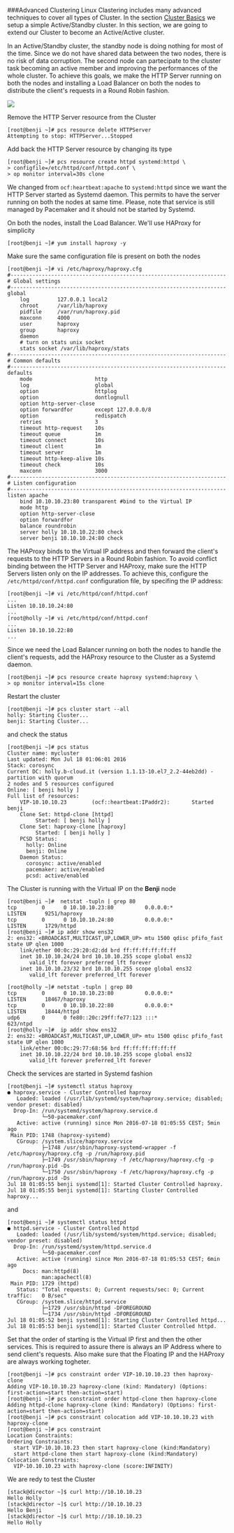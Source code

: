 ###Advanced Clustering
Linux Clastering includes many advanced techniques to cover all types of Cluster. In the section [Cluster Basics](https://github.com/kalise/Linux-Tutorial/blob/master/content/cluster-basics.md) we setup a simple Active/Standby cluster. In this section, we are going to extend our Cluster to become an Active/Active cluster.

In an Active/Standby cluster, the standby node is doing nothing for most of the time. Since we do not have shared data between the two nodes, there is no risk of data corruption. The second node can partecipate to the cluster task becoming an active member and improving the performances of the whole cluster. To achieve this goals, we make the HTTP Server running on both the nodes and installing a Load Balancer on both the nodes to distribute the client's requests in a Round Robin fashion.

![](../img/active-active-cluster.jpg?raw=true)

Remove the HTTP Server resource from the Cluster

    [root@benji ~]# pcs resource delete HTTPServer
    Attempting to stop: HTTPServer...Stopped

Add back the HTTP Server resource by changing its type

    [root@benji ~]# pcs resource create httpd systemd:httpd \
    > configfile=/etc/httpd/conf/httpd.conf \
    > op monitor interval=30s clone

We changed from ``ocf:heartbeat:apache`` to ``systemd:httpd`` since we want the HTTP Server started as Systemd daemon. This permits to have the server running on both the nodes at same time. Please, note that service is still managed by Pacemaker and it should not be started by Systemd.

On both the nodes, install the Load Balancer. We'll use HAProxy for simplicity

    [root@benji ~]# yum install haproxy -y

Make sure the same configuration file is present on both the nodes

    [root@benji ~]# vi /etc/haproxy/haproxy.cfg
    #---------------------------------------------------------------------
    # Global settings
    #---------------------------------------------------------------------
    global
        log         127.0.0.1 local2
        chroot      /var/lib/haproxy
        pidfile     /var/run/haproxy.pid
        maxconn     4000
        user        haproxy
        group       haproxy
        daemon
        # turn on stats unix socket
        stats socket /var/lib/haproxy/stats
    #---------------------------------------------------------------------
    # Common defaults
    #---------------------------------------------------------------------
    defaults
        mode                    http
        log                     global
        option                  httplog
        option                  dontlognull
        option http-server-close
        option forwardfor       except 127.0.0.0/8
        option                  redispatch
        retries                 3
        timeout http-request    10s
        timeout queue           1m
        timeout connect         10s
        timeout client          1m
        timeout server          1m
        timeout http-keep-alive 10s
        timeout check           10s
        maxconn                 3000
    #---------------------------------------------------------------------
    # Listen configuration
    #---------------------------------------------------------------------
    listen apache
        bind 10.10.10.23:80 transparent #bind to the Virtual IP
        mode http
        option http-server-close
        option forwardfor
        balance roundrobin
        server holly 10.10.10.22:80 check
        server benji 10.10.10.24:80 check

The HAProxy binds to the Virtual IP address and then forward the client's requests to the HTTP Servers in a Round Robin fashion. To avoid conflict binding between the HTTP Server and HAProxy, make sure the HTTP Servers listen only on the IP addresses. To achieve this, configure the ``/etc/httpd/conf/httpd.conf`` configuration file, by specifing the IP address:

    [root@benji ~]# vi /etc/httpd/conf/httpd.conf
    ...
    Listen 10.10.10.24:80
    ...
    [root@holly ~]# vi /etc/httpd/conf/httpd.conf
    ...
    Listen 10.10.10.22:80
    ...

Since we need the Load Balancer running on both the nodes to handle the client's requests, add the HAProxy resource to the Cluster as a Systemd daemon.

    [root@benji ~]# pcs resource create haproxy systemd:haproxy \
    > op monitor interval=15s clone

Restart the cluster 

    [root@benji ~]# pcs cluster start --all
    holly: Starting Cluster...
    benji: Starting Cluster...

and check the status

    [root@benji ~]# pcs status
    Cluster name: mycluster
    Last updated: Mon Jul 18 01:06:01 2016 
    Stack: corosync
    Current DC: holly.b-cloud.it (version 1.1.13-10.el7_2.2-44eb2dd) - partition with quorum
    2 nodes and 5 resources configured
    Online: [ benji holly ]
    Full list of resources:
        VIP-10.10.10.23        (ocf::heartbeat:IPaddr2):       Started benji
        Clone Set: httpd-clone [httpd]
             Started: [ benji holly ]
        Clone Set: haproxy-clone [haproxy]
             Started: [ benji holly ]
        PCSD Status:
          holly: Online
          benji: Online
        Daemon Status:
          corosync: active/enabled
          pacemaker: active/enabled
          pcsd: active/enabled

The Cluster is running with the Virtual IP on the **Benji** node

    [root@benji ~]#  netstat -tupln | grep 80
    tcp        0      0 10.10.10.23:80          0.0.0.0:*               LISTEN      9251/haproxy
    tcp        0      0 10.10.10.24:80          0.0.0.0:*               LISTEN      1729/httpd
    [root@benji ~]# ip addr show ens32
    2: ens32: <BROADCAST,MULTICAST,UP,LOWER_UP> mtu 1500 qdisc pfifo_fast state UP qlen 1000
        link/ether 00:0c:29:20:d2:dd brd ff:ff:ff:ff:ff:ff
        inet 10.10.10.24/24 brd 10.10.10.255 scope global ens32
           valid_lft forever preferred_lft forever
        inet 10.10.10.23/32 brd 10.10.10.255 scope global ens32
           valid_lft forever preferred_lft forever

    [root@holly ~]# netstat -tupln | grep 80
    tcp        0      0 10.10.10.23:80          0.0.0.0:*               LISTEN      18467/haproxy
    tcp        0      0 10.10.10.22:80          0.0.0.0:*               LISTEN      18444/httpd
    udp6       0      0 fe80::20c:29ff:fe77:123 :::*                                623/ntpd
    [root@holly ~]#  ip addr show ens32
    2: ens32: <BROADCAST,MULTICAST,UP,LOWER_UP> mtu 1500 qdisc pfifo_fast state UP qlen 1000
        link/ether 00:0c:29:77:68:56 brd ff:ff:ff:ff:ff:ff
        inet 10.10.10.22/24 brd 10.10.10.255 scope global ens32
           valid_lft forever preferred_lft forever

Check the services are started in Systemd fashion

    [root@benji ~]# systemctl status haproxy
    ● haproxy.service - Cluster Controlled haproxy
       Loaded: loaded (/usr/lib/systemd/system/haproxy.service; disabled; vendor preset: disabled)
      Drop-In: /run/systemd/system/haproxy.service.d
               └─50-pacemaker.conf
       Active: active (running) since Mon 2016-07-18 01:05:55 CEST; 5min ago
     Main PID: 1748 (haproxy-systemd)
       CGroup: /system.slice/haproxy.service
               ├─1748 /usr/sbin/haproxy-systemd-wrapper -f /etc/haproxy/haproxy.cfg -p /run/haproxy.pid
               ├─1749 /usr/sbin/haproxy -f /etc/haproxy/haproxy.cfg -p /run/haproxy.pid -Ds
               └─1750 /usr/sbin/haproxy -f /etc/haproxy/haproxy.cfg -p /run/haproxy.pid -Ds
    Jul 18 01:05:55 benji systemd[1]: Started Cluster Controlled haproxy.
    Jul 18 01:05:55 benji systemd[1]: Starting Cluster Controlled haproxy...

and

    [root@benji ~]# systemctl status httpd
    ● httpd.service - Cluster Controlled httpd
       Loaded: loaded (/usr/lib/systemd/system/httpd.service; disabled; vendor preset: disabled)
      Drop-In: /run/systemd/system/httpd.service.d
               └─50-pacemaker.conf
       Active: active (running) since Mon 2016-07-18 01:05:53 CEST; 6min ago
         Docs: man:httpd(8)
               man:apachectl(8)
     Main PID: 1729 (httpd)
       Status: "Total requests: 0; Current requests/sec: 0; Current traffic:   0 B/sec"
       CGroup: /system.slice/httpd.service
               ├─1729 /usr/sbin/httpd -DFOREGROUND
               └─1734 /usr/sbin/httpd -DFOREGROUND
    Jul 18 01:05:52 benji systemd[1]: Starting Cluster Controlled httpd...
    Jul 18 01:05:53 benji systemd[1]: Started Cluster Controlled httpd.

Set that the order of starting is the Virtual IP first and then the other services. This is required to assure there is always an IP Address where to send client's requests. Also make sure that the Floating IP and the HAProxy are always working togheter.

    [root@benji ~]# pcs constraint order VIP-10.10.10.23 then haproxy-clone
    Adding VIP-10.10.10.23 haproxy-clone (kind: Mandatory) (Options: first-action=start then-action=start)
    [root@benji ~]# pcs constraint order httpd-clone then haproxy-clone
    Adding httpd-clone haproxy-clone (kind: Mandatory) (Options: first-action=start then-action=start)
    [root@benji ~]# pcs constraint colocation add VIP-10.10.10.23 with haproxy-clone
    [root@benji ~]# pcs constraint
    Location Constraints:
    Ordering Constraints:
      start VIP-10.10.10.23 then start haproxy-clone (kind:Mandatory)
      start httpd-clone then start haproxy-clone (kind:Mandatory)
    Colocation Constraints:
      VIP-10.10.10.23 with haproxy-clone (score:INFINITY)

We are redy to test the Cluster

    [stack@director ~]$ curl http://10.10.10.23
    Hello Holly
    [stack@director ~]$ curl http://10.10.10.23
    Hello Benji
    [stack@director ~]$ curl http://10.10.10.23
    Hello Holly


